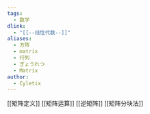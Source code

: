 ```yaml
---
tags:
  - 数学
dlink:
  - "[[--线性代数--]]"
aliases:
  - 方阵
  - matrix
  - 行列
  - ぎょうれつ
  - Matrix
author:
  - Cyletix
---
```

[[矩阵定义]]
[[矩阵运算]]
[[逆矩阵]]
[[矩阵分块法]]

